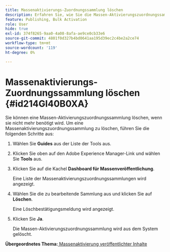 ```yaml
---
title: Massenaktivierungs-Zuordnungssammlung löschen
description: Erfahren Sie, wie Sie die Massen-Aktivierungszuordnungssammlung in AEM Guides löschen.
feature: Publishing, Bulk Activation
role: User
hide: true
exl-id: 374f8265-9aa0-4a08-8afa-ae9ce0cb33e6
source-git-commit: 4801f0d327b4bd0641aa195d39ec2c4be2a2ce74
workflow-type: tm+mt
source-wordcount: '119'
ht-degree: 0%

---
```


# Massenaktivierungs-Zuordnungssammlung löschen {#id214GI40B0XA}

Sie können eine Massen-Aktivierungszuordnungssammlung löschen, wenn sie nicht mehr benötigt wird. Um eine Massenaktivierungszuordnungssammlung zu löschen, führen Sie die folgenden Schritte aus:

1. Wählen Sie **Guides** aus der Liste der Tools aus.

1. Klicken Sie oben auf den Adobe Experience Manager-Link und wählen Sie **Tools** aus.

1. Klicken Sie auf die Kachel **Dashboard für Massenveröffentlichung**.

   Eine Liste der Massenaktivierungszuordnungssammlungen wird angezeigt.

1. Wählen Sie die zu bearbeitende Sammlung aus und klicken Sie auf **Löschen**.

   Eine Löschbestätigungsmeldung wird angezeigt.

1. Klicken Sie **Ja**.

   Die Massen-Aktivierungszuordnungssammlung wird aus dem System gelöscht.


**Übergeordnetes Thema:**[ Massenaktivierung veröffentlichter Inhalte](conf-bulk-activation.md)
